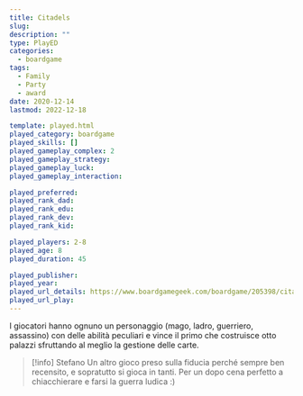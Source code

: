 ```yaml
---
title: Citadels
slug: 
description: ""
type: PlayED
categories:
  - boardgame
tags:
  - Family
  - Party
  - award
date: 2020-12-14
lastmod: 2022-12-18

template: played.html
played_category: boardgame
played_skills: []
played_gameplay_complex: 2
played_gameplay_strategy: 
played_gameplay_luck: 
played_gameplay_interaction: 

played_preferred: 
played_rank_dad: 
played_rank_edu: 
played_rank_dev: 
played_rank_kid: 

played_players: 2-8
played_age: 8
played_duration: 45

played_publisher: 
played_year: 
played_url_details: https://www.boardgamegeek.com/boardgame/205398/citadels
played_url_play: 
---
```

 

I giocatori hanno ognuno un personaggio (mago, ladro, guerriero, assassino) con delle abilità peculiari e vince il primo che costruisce otto palazzi sfruttando al meglio la gestione delle carte.

> [!info] Stefano
> Un altro gioco preso sulla fiducia perché sempre ben recensito, e sopratutto si gioca in tanti. Per un dopo cena perfetto a chiacchierare e farsi la guerra ludica :)


